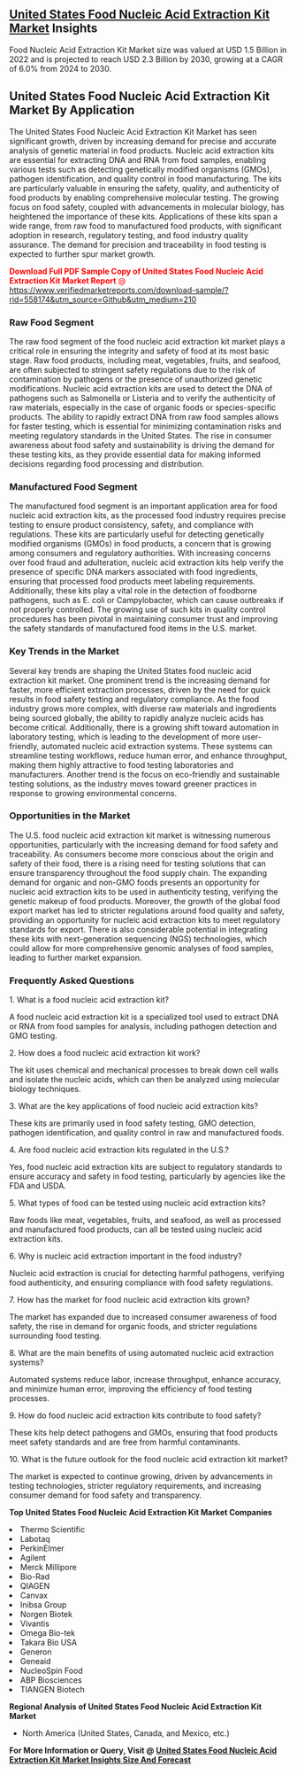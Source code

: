 <h2><a href="https://www.verifiedmarketreports.com/download-sample/?rid=558174&amp;utm_source=Github&amp;utm_medium=210" target="_blank">United States Food Nucleic Acid Extraction Kit Market</a> Insights</h2><p>Food Nucleic Acid Extraction Kit Market size was valued at USD 1.5 Billion in 2022 and is projected to reach USD 2.3 Billion by 2030, growing at a CAGR of 6.0% from 2024 to 2030.</p><p><h2>United States Food Nucleic Acid Extraction Kit Market By Application</h2><p>The United States Food Nucleic Acid Extraction Kit Market has seen significant growth, driven by increasing demand for precise and accurate analysis of genetic material in food products. Nucleic acid extraction kits are essential for extracting DNA and RNA from food samples, enabling various tests such as detecting genetically modified organisms (GMOs), pathogen identification, and quality control in food manufacturing. The kits are particularly valuable in ensuring the safety, quality, and authenticity of food products by enabling comprehensive molecular testing. The growing focus on food safety, coupled with advancements in molecular biology, has heightened the importance of these kits. Applications of these kits span a wide range, from raw food to manufactured food products, with significant adoption in research, regulatory testing, and food industry quality assurance. The demand for precision and traceability in food testing is expected to further spur market growth. <p><span class=""><span style="color: #ff0000;"><strong>Download Full PDF Sample Copy of United States Food Nucleic Acid Extraction Kit Market Report</strong> @ </span><a href="https://www.verifiedmarketreports.com/download-sample/?rid=558174&amp;utm_source=Github&amp;utm_medium=210" target="_blank">https://www.verifiedmarketreports.com/download-sample/?rid=558174&amp;utm_source=Github&amp;utm_medium=210</a></span></p><h3>Raw Food Segment</h3><p>The raw food segment of the food nucleic acid extraction kit market plays a critical role in ensuring the integrity and safety of food at its most basic stage. Raw food products, including meat, vegetables, fruits, and seafood, are often subjected to stringent safety regulations due to the risk of contamination by pathogens or the presence of unauthorized genetic modifications. Nucleic acid extraction kits are used to detect the DNA of pathogens such as Salmonella or Listeria and to verify the authenticity of raw materials, especially in the case of organic foods or species-specific products. The ability to rapidly extract DNA from raw food samples allows for faster testing, which is essential for minimizing contamination risks and meeting regulatory standards in the United States. The rise in consumer awareness about food safety and sustainability is driving the demand for these testing kits, as they provide essential data for making informed decisions regarding food processing and distribution.<h3>Manufactured Food Segment</h3><p>The manufactured food segment is an important application area for food nucleic acid extraction kits, as the processed food industry requires precise testing to ensure product consistency, safety, and compliance with regulations. These kits are particularly useful for detecting genetically modified organisms (GMOs) in food products, a concern that is growing among consumers and regulatory authorities. With increasing concerns over food fraud and adulteration, nucleic acid extraction kits help verify the presence of specific DNA markers associated with food ingredients, ensuring that processed food products meet labeling requirements. Additionally, these kits play a vital role in the detection of foodborne pathogens, such as E. coli or Campylobacter, which can cause outbreaks if not properly controlled. The growing use of such kits in quality control procedures has been pivotal in maintaining consumer trust and improving the safety standards of manufactured food items in the U.S. market. <h3>Key Trends in the Market</h3><p>Several key trends are shaping the United States food nucleic acid extraction kit market. One prominent trend is the increasing demand for faster, more efficient extraction processes, driven by the need for quick results in food safety testing and regulatory compliance. As the food industry grows more complex, with diverse raw materials and ingredients being sourced globally, the ability to rapidly analyze nucleic acids has become critical. Additionally, there is a growing shift toward automation in laboratory testing, which is leading to the development of more user-friendly, automated nucleic acid extraction systems. These systems can streamline testing workflows, reduce human error, and enhance throughput, making them highly attractive to food testing laboratories and manufacturers. Another trend is the focus on eco-friendly and sustainable testing solutions, as the industry moves toward greener practices in response to growing environmental concerns.<h3>Opportunities in the Market</h3><p>The U.S. food nucleic acid extraction kit market is witnessing numerous opportunities, particularly with the increasing demand for food safety and traceability. As consumers become more conscious about the origin and safety of their food, there is a rising need for testing solutions that can ensure transparency throughout the food supply chain. The expanding demand for organic and non-GMO foods presents an opportunity for nucleic acid extraction kits to be used in authenticity testing, verifying the genetic makeup of food products. Moreover, the growth of the global food export market has led to stricter regulations around food quality and safety, providing an opportunity for nucleic acid extraction kits to meet regulatory standards for export. There is also considerable potential in integrating these kits with next-generation sequencing (NGS) technologies, which could allow for more comprehensive genomic analyses of food samples, leading to further market expansion.<h3>Frequently Asked Questions</h3><p>1. What is a food nucleic acid extraction kit?</p><p>A food nucleic acid extraction kit is a specialized tool used to extract DNA or RNA from food samples for analysis, including pathogen detection and GMO testing.</p><p>2. How does a food nucleic acid extraction kit work?</p><p>The kit uses chemical and mechanical processes to break down cell walls and isolate the nucleic acids, which can then be analyzed using molecular biology techniques.</p><p>3. What are the key applications of food nucleic acid extraction kits?</p><p>These kits are primarily used in food safety testing, GMO detection, pathogen identification, and quality control in raw and manufactured foods.</p><p>4. Are food nucleic acid extraction kits regulated in the U.S.?</p><p>Yes, food nucleic acid extraction kits are subject to regulatory standards to ensure accuracy and safety in food testing, particularly by agencies like the FDA and USDA.</p><p>5. What types of food can be tested using nucleic acid extraction kits?</p><p>Raw foods like meat, vegetables, fruits, and seafood, as well as processed and manufactured food products, can all be tested using nucleic acid extraction kits.</p><p>6. Why is nucleic acid extraction important in the food industry?</p><p>Nucleic acid extraction is crucial for detecting harmful pathogens, verifying food authenticity, and ensuring compliance with food safety regulations.</p><p>7. How has the market for food nucleic acid extraction kits grown?</p><p>The market has expanded due to increased consumer awareness of food safety, the rise in demand for organic foods, and stricter regulations surrounding food testing.</p><p>8. What are the main benefits of using automated nucleic acid extraction systems?</p><p>Automated systems reduce labor, increase throughput, enhance accuracy, and minimize human error, improving the efficiency of food testing processes.</p><p>9. How do food nucleic acid extraction kits contribute to food safety?</p><p>These kits help detect pathogens and GMOs, ensuring that food products meet safety standards and are free from harmful contaminants.</p><p>10. What is the future outlook for the food nucleic acid extraction kit market?</p><p>The market is expected to continue growing, driven by advancements in testing technologies, stricter regulatory requirements, and increasing consumer demand for food safety and transparency.</p></p><p><strong>Top United States Food Nucleic Acid Extraction Kit Market Companies</strong></p><div data-test-id=""><p><li>Thermo Scientific</li><li> Labotaq</li><li> PerkinElmer</li><li> Agilent</li><li> Merck Millipore</li><li> Bio-Rad</li><li> QIAGEN</li><li> Canvax</li><li> Inibsa Group</li><li> Norgen Biotek</li><li> Vivantis</li><li> Omega Bio-tek</li><li> Takara Bio USA</li><li> Generon</li><li> Geneaid</li><li> NucleoSpin Food</li><li> ABP Biosciences</li><li> TIANGEN Biotech</li></p><div><strong>Regional Analysis of&nbsp;United States Food Nucleic Acid Extraction Kit Market</strong></div><ul><li dir="ltr"><p dir="ltr">North America&nbsp;(United States, Canada, and Mexico, etc.)</p></li></ul><p><strong>For More Information or Query, Visit @&nbsp;</strong><strong><a href="https://www.verifiedmarketreports.com/product/food-nucleic-acid-extraction-kit-market/?utm_source=Github&amp;utm_medium=210" target="_blank">United States Food Nucleic Acid Extraction Kit Market Insights Size And Forecast</a></strong></p></div>
